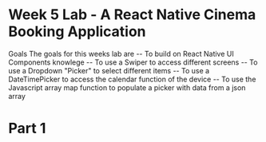 # Week 5 Lab - A React Native Cinema Booking Application
Goals
The goals for this weeks lab are
-- To build on React Native UI Components knowlege
-- To use a Swiper to access different screens
-- To use a Dropdown "Picker" to select different items
-- To use a DateTimePicker to access the calendar function of the device
-- To use the Javascript array map function to populate a picker with data from a json array

# Part 1
